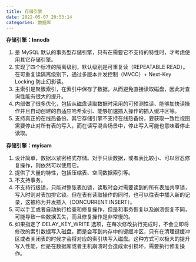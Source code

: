 ```yaml
---
title: 存储引擎
date: 2022-05-07 20:53:14
categories: 数据库
---
```

**存储引擎：Innodb**

1. 是 MySQL 默认的事务型存储引擎，只有在需要它不支持的特性时，才考虑使用其它存储引擎。
1. 实现了四个标准的隔离级别，默认级别是可重复读（REPEATABLE READ）。在可重复读隔离级别下，通过多版本并发控制（MVCC）+ Next-Key Locking 防止幻影读。
1. 主索引是聚簇索引，在索引中保存了数据，从而避免直接读取磁盘，因此对查询性能有很大的提升。
1. 内部做了很多优化，包括从磁盘读取数据时采用的可预测性读、能够加快读操作并且自动创建的自适应哈希索引、能够加速插入操作的插入缓冲区等。
1. 支持真正的在线热备份。其它存储引擎不支持在线热备份，要获取一致性视图需要停止对所有表的写入，而在读写混合场景中，停止写入可能也意味着停止读取。

**存储引擎：myisam**

1. 设计简单，数据以紧密格式存储。对于只读数据，或者表比较小、可以容忍修复操作，则依然可以使用它。
1. 提供了大量的特性，包括压缩表、空间数据索引等。
1. 不支持事务。
1. 不支持行级锁，只能对整张表加锁，读取时会对需要读到的所有表加共享锁，写入时则对表加排它锁。但在表有读取操作的同时，也可以往表中插入新的记录，这被称为并发插入（CONCURRENT INSERT）。
1. 可以手工或者自动执行检查和修复操作，但是和事务恢复以及崩溃恢复不同，可能导致一些数据丢失，而且修复操作是非常慢的。
1. 如果指定了 DELAY_KEY_WRITE 选项，在每次修改执行完成时，不会立即将修改的索引数据写入磁盘，而是会写到内存中的键缓冲区，只有在清理键缓冲区或者关闭表的时候才会将对应的索引块写入磁盘。这种方式可以极大的提升写入性能，但是在数据库或者主机崩溃时会造成索引损坏，需要执行修复操作。
